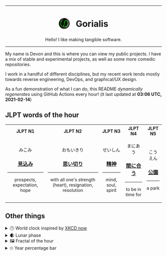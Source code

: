***

<h1 align="center">
<sub>
    <img src="readme/resources/avatar.png" height="36">
</sub>
&nbsp;
Gorialis
</h1>
<p align="center">
Hello! I like making tangible software.
</p>

***

My name is Devon and this is where you can view my public projects. I have a mix of stable and experimental projects, as well as some more comedic repositories.

I work in a handful of different disciplines, but my recent work tends mostly towards reverse engineering, DevOps, and graphical/UX design.

As a fun demonstration of what I can do, this README *dynamically regenerates* using GitHub Actions every hour! (it last updated at **03:06 UTC, 2021-02-14**)

<h2>JLPT words of the hour</h2>
<table>
    <tr>
        <th>JLPT N1</th>
        <th>JLPT N2</th>
        <th>JLPT N3</th>
        <th>JLPT N4</th>
        <th>JLPT N5</th>
    </tr>
    <tr>
        <td>
            <p align="center">みこみ</p>
            <h3 align="center"><b><a href="https://jisho.org/search/%E8%A6%8B%E8%BE%BC%E3%81%BF">見込み</a></b></h3>
            <hr>
            <p align="center">prospects,<wbr> expectation,<wbr> hope</p>
        </td>
        <td>
            <p align="center">おもいきり</p>
            <h3 align="center"><b><a href="https://jisho.org/search/%E6%80%9D%E3%81%84%E5%88%87%E3%82%8A">思い切り</a></b></h3>
            <hr>
            <p align="center">with all one's strength (heart),<wbr> resignation,<wbr> resolution</p>
        </td>
        <td>
            <p align="center">せいしん</p>
            <h3 align="center"><b><a href="https://jisho.org/search/%E7%B2%BE%E7%A5%9E">精神</a></b></h3>
            <hr>
            <p align="center">mind,<wbr> soul,<wbr> spirit</p>
        </td>
        <td>
            <p align="center">まにあう</p>
            <h3 align="center"><b><a href="https://jisho.org/search/%E9%96%93%E3%81%AB%E5%90%88%E3%81%86">間に合う</a></b></h3>
            <hr>
            <p align="center">to be in time for</p>
        </td>
        <td>
            <p align="center">こうえん</p>
            <h3 align="center"><b><a href="https://jisho.org/search/%E5%85%AC%E5%9C%92">公園</a></b></h3>
            <hr>
            <p align="center">a park</p>
        </td>
    </tr>
</table>

<h2>Other things</h2>
<details>
<summary>🕒  World clock inspired by <a href="https://xkcd.com/now">XKCD now</a></summary>

> <img src="generated/now.png" width="512">

</details>
<details>
<summary>🌒 Lunar phase</summary>

The moon is approximately 10.13% through its phase (Waxing Crescent).

</details>
<details>
<summary>&#x1f5bc; Fractal of the hour</summary>

> <img src="generated/fractal.png" width="512">

</details>
<details>
<summary>&#x23f2; Year percentage bar</summary>
<pre><code>2021 [██▁▁▁▁▁▁▁▁▁▁▁▁▁▁▁▁▁▁] 12.09%</code></pre>
</details>
